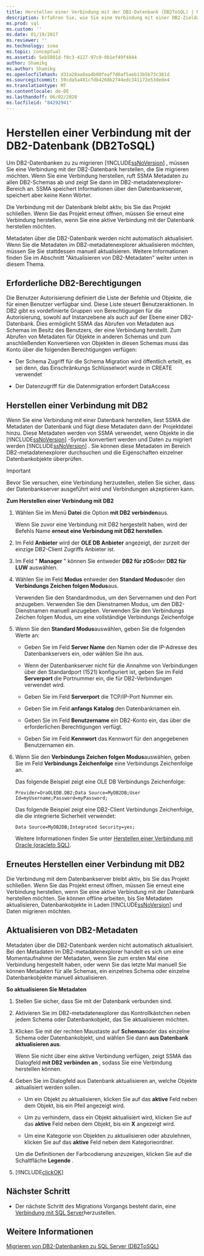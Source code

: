 ```yaml
---
title: Herstellen einer Verbindung mit der DB2-Datenbank (DB2ToSQL) | Microsoft-Dokumentation
description: Erfahren Sie, wie Sie eine Verbindung mit einer DB2-Zieldatenbank herstellen, um DB2-Datenbanken zu migrieren SSMA Ruft Metadaten zu allen DB2-Schemas ab.
ms.prod: sql
ms.custom: ''
ms.date: 01/19/2017
ms.reviewer: ''
ms.technology: ssma
ms.topic: conceptual
ms.assetid: 5eb5801d-f0c3-4127-97c0-0b1ef49f4844
author: Shamikg
ms.author: Shamikg
ms.openlocfilehash: d31a20aa0aa4b00feaf7d0af5aeb13b5b73c381d
ms.sourcegitcommit: 59cda5a481cfdb4268b2744edc341172e53dede4
ms.translationtype: MT
ms.contentlocale: de-DE
ms.lasthandoff: 06/02/2020
ms.locfileid: "84292941"
---
```

# <a name="connecting-to-db2-database-db2tosql"></a>Herstellen einer Verbindung mit der DB2-Datenbank (DB2ToSQL)
Um DB2-Datenbanken zu zu migrieren [!INCLUDE[ssNoVersion](../../includes/ssnoversion-md.md)] , müssen Sie eine Verbindung mit der DB2-Datenbank herstellen, die Sie migrieren möchten. Wenn Sie eine Verbindung herstellen, ruft SSMA Metadaten zu allen DB2-Schemas ab und zeigt Sie dann im DB2-metadatenexplorer-Bereich an. SSMA speichert Informationen über den Datenbankserver, speichert aber keine Kenn Wörter.  
  
Die Verbindung mit der Datenbank bleibt aktiv, bis Sie das Projekt schließen. Wenn Sie das Projekt erneut öffnen, müssen Sie erneut eine Verbindung herstellen, wenn Sie eine aktive Verbindung mit der Datenbank herstellen möchten.  
  
Metadaten über die DB2-Datenbank werden nicht automatisch aktualisiert. Wenn Sie die Metadaten im DB2-metadatenexplorer aktualisieren möchten, müssen Sie Sie stattdessen manuell aktualisieren. Weitere Informationen finden Sie im Abschnitt "Aktualisieren von DB2-Metadaten" weiter unten in diesem Thema.  
  
## <a name="required-db2-permissions"></a>Erforderliche DB2-Berechtigungen  
Die Benutzer Autorisierung definiert die Liste der Befehle und Objekte, die für einen Benutzer verfügbar sind. Diese Liste steuert Benutzeraktionen. In DB2 gibt es vordefinierte Gruppen von Berechtigungen für die Autorisierung, sowohl auf Instanzebene als auch auf der Ebene einer DB2-Datenbank. Dies ermöglicht SSMA das Abrufen von Metadaten aus Schemas im Besitz des Benutzers, der eine Verbindung herstellt. Zum Abrufen von Metadaten für Objekte in anderen Schemas und zum anschließenden Konvertieren von Objekten in diesen Schemas muss das Konto über die folgenden Berechtigungen verfügen:  
  
-   Der Schema Zugriff für die Schema Migration wird öffentlich erteilt, es sei denn, das Einschränkungs Schlüsselwort wurde in CREATE verwendet  
  
-   Der Datenzugriff für die Datenmigration erfordert DataAccess  
  
## <a name="establishing-a-connection-to-db2"></a>Herstellen einer Verbindung mit DB2  
Wenn Sie eine Verbindung mit einer Datenbank herstellen, liest SSMA die Metadaten der Datenbank und fügt diese Metadaten dann der Projektdatei hinzu. Diese Metadaten werden von SSMA verwendet, wenn Objekte in die [!INCLUDE[ssNoVersion](../../includes/ssnoversion-md.md)] -Syntax konvertiert werden und Daten zu migriert werden [!INCLUDE[ssNoVersion](../../includes/ssnoversion-md.md)] . Sie können diese Metadaten im Bereich DB2-metadatenexplorer durchsuchen und die Eigenschaften einzelner Datenbankobjekte überprüfen.  
  
> [!IMPORTANT]  
> Bevor Sie versuchen, eine Verbindung herzustellen, stellen Sie sicher, dass der Datenbankserver ausgeführt wird und Verbindungen akzeptieren kann.  
  
**Zum Herstellen einer Verbindung mit DB2**  
  
1.  Wählen Sie im Menü **Datei** die Option **mit DB2 verbinden**aus.  
  
    Wenn Sie zuvor eine Verbindung mit DB2 hergestellt haben, wird der Befehls Name **erneut eine Verbindung mit DB2 herstellen**.  
  
2.  Im Feld **Anbieter** wird der **OLE DB Anbieter** angezeigt, der zurzeit der einzige DB2-Client Zugriffs Anbieter ist.  
  
3.  Im Feld " **Manager** " können Sie entweder **DB2 für zOS**oder **DB2 für LUW** auswählen.  
  
4.  Wählen Sie im Feld **Modus** entweder den **Standard Modus**oder den **Verbindungs Zeichen folgen Modus**aus.  
  
    Verwenden Sie den Standardmodus, um den Servernamen und den Port anzugeben. Verwenden Sie den Dienstnamen Modus, um den DB2-Dienstnamen manuell anzugeben. Verwenden Sie den Verbindungs Zeichen folgen Modus, um eine vollständige Verbindungs Zeichenfolge  
  
5.  Wenn Sie den **Standard Modus**auswählen, geben Sie die folgenden Werte an:  
  
    -   Geben Sie im Feld **Server Name** den Namen oder die IP-Adresse des Datenbankservers ein, oder wählen Sie ihn aus.  
  
    -   Wenn der Datenbankserver nicht für die Annahme von Verbindungen über den Standardport (1521) konfiguriert ist, geben Sie im Feld **Serverport** die Portnummer ein, die für DB2-Verbindungen verwendet wird.  
  
    -   Geben Sie im Feld **Serverport** die TCP/IP-Port Nummer ein.  
  
    -   Geben Sie im Feld **anfangs Katalog** den Datenbanknamen ein.  
  
    -   Geben Sie im Feld **Benutzername** ein DB2-Konto ein, das über die erforderlichen Berechtigungen verfügt.  
  
    -   Geben Sie im Feld **Kennwort** das Kennwort für den angegebenen Benutzernamen ein.  
  
6.  Wenn Sie den **Verbindungs Zeichen folgen Modus**auswählen, geben Sie im Feld **Verbindungs Zeichenfolge** eine Verbindungs Zeichenfolge an.  
  
    Das folgende Beispiel zeigt eine OLE DB Verbindungs Zeichenfolge:  
  
    `Provider=OraOLEDB.DB2;Data Source=MyDB2DB;User Id=myUsername;Password=myPassword;`  
  
    Das folgende Beispiel zeigt eine DB2-Client Verbindungs Zeichenfolge, die die integrierte Sicherheit verwendet:  
  
    `Data Source=MyDB2DB;Integrated Security=yes;`  
  
    Weitere Informationen finden Sie unter [Herstellen einer Verbindung mit Oracle &#40;oracleto SQL&#41;](../../ssma/oracle/connect-to-oracle-oracletosql.md).  
  
## <a name="reconnecting-to-db2"></a>Erneutes Herstellen einer Verbindung mit DB2  
Die Verbindung mit dem Datenbankserver bleibt aktiv, bis Sie das Projekt schließen. Wenn Sie das Projekt erneut öffnen, müssen Sie erneut eine Verbindung herstellen, wenn Sie eine aktive Verbindung mit der Datenbank herstellen möchten. Sie können offline arbeiten, bis Sie Metadaten aktualisieren, Datenbankobjekte in Laden [!INCLUDE[ssNoVersion](../../includes/ssnoversion-md.md)] und Daten migrieren möchten.  
  
## <a name="refreshing-db2-metadata"></a>Aktualisieren von DB2-Metadaten  
Metadaten über die DB2-Datenbank werden nicht automatisch aktualisiert. Bei den Metadaten im DB2-metadatenexplorer handelt es sich um eine Momentaufnahme der Metadaten, wenn Sie zum ersten Mal eine Verbindung hergestellt haben, oder wenn Sie das letzte Mal manuell Sie können Metadaten für alle Schemas, ein einzelnes Schema oder einzelne Datenbankobjekte manuell aktualisieren.  
  
**So aktualisieren Sie Metadaten**  
  
1.  Stellen Sie sicher, dass Sie mit der Datenbank verbunden sind.  
  
2.  Aktivieren Sie im DB2-metadatenexplorer das Kontrollkästchen neben jedem Schema oder Datenbankobjekt, das Sie aktualisieren möchten.  
  
3.  Klicken Sie mit der rechten Maustaste auf **Schemas**oder das einzelne Schema oder Datenbankobjekt, und wählen Sie dann **aus Datenbank aktualisieren aus**.  
  
    Wenn Sie nicht über eine aktive Verbindung verfügen, zeigt SSMA das Dialogfeld **mit DB2 verbinden an** , sodass Sie eine Verbindung herstellen können.  
  
4.  Geben Sie im Dialogfeld aus Datenbank aktualisieren an, welche Objekte aktualisiert werden sollen.  
  
    -   Um ein Objekt zu aktualisieren, klicken Sie auf das **aktive** Feld neben dem Objekt, bis ein Pfeil angezeigt wird.  
  
    -   Um zu verhindern, dass ein Objekt aktualisiert wird, klicken Sie auf das **aktive** Feld neben dem Objekt, bis ein **X** angezeigt wird.  
  
    -   Um eine Kategorie von Objekten zu aktualisieren oder abzulehnen, klicken Sie auf das **aktive** Feld neben dem Kategorieordner.  
  
    Um die Definitionen der Farbcodierung anzuzeigen, klicken Sie auf die Schaltfläche **Legende** .  
  
5.  [!INCLUDE[clickOK](../../includes/clickok-md.md)]  
  
## <a name="next-step"></a>Nächster Schritt  
  
-   Der nächste Schritt des Migrations Vorgangs besteht darin, eine [Verbindung mit SQL Server](https://msdn.microsoft.com/b59803cb-3cc6-41cc-8553-faf90851410e)herzustellen.  
  
## <a name="see-also"></a>Weitere Informationen  
[Migrieren von DB2-Datenbanken zu SQL Server &#40;DB2ToSQL&#41;](../../ssma/db2/migrating-db2-databases-to-sql-server-db2tosql.md)  
  
